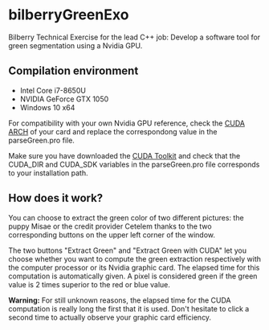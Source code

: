 # bilberryGreenExo
Bilberry Technical Exercise for the lead C++ job: Develop a software tool for green segmentation using a Nvidia GPU. 

## Compilation environment
- Intel Core i7-8650U 
- NVIDIA GeForce GTX 1050
- Windows 10 x64

For compatibility with your own Nvidia GPU reference, check the [CUDA ARCH](https://medium.com/@patrickorcl/compile-with-nvcc-3566fbdfdbf) of your card and replace the correspondong value in the parseGreen.pro file. 

Make sure you have downloaded the [CUDA Toolkit](https://developer.nvidia.com/cuda-downloads) and check that the CUDA_DIR and CUDA_SDK variables in the parseGreen.pro file corresponds to your installation path. 

## How does it work?
You can choose to extract the green color of two different pictures: the puppy Misae or the credit provider Cetelem thanks to the two corresponding buttons on the upper left corner of the window.

The two buttons "Extract Green" and "Extract Green with CUDA" let you choose whether you want to compute the green extraction respectively with the computer processor or its Nvidia graphic card. The elapsed time for this computation is automatically given. A pixel is considered green if the green value is 2 times superior to the red or blue value. 

__Warning:__ For still unknown reasons, the elapsed time for the CUDA computation is really long the first that it is used. Don't hesitate to click a second time to actually observe your graphic card efficiency. 
